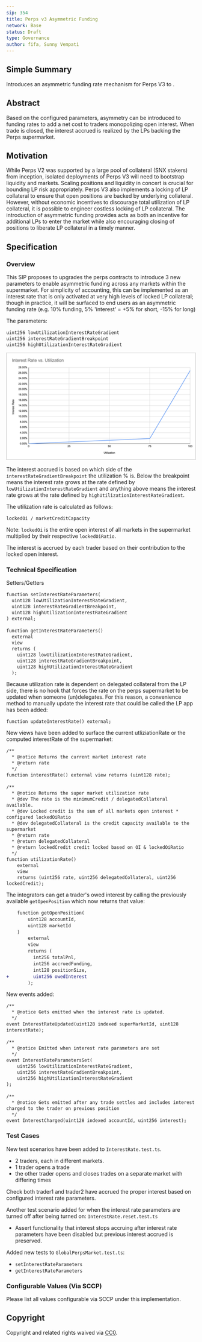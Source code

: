 ```yaml
---
sip: 354
title: Perps v3 Asymmetric Funding 
network: Base
status: Draft
type: Governance
author: fifa, Sunny Vempati
---
```


## Simple Summary

<!--"If you can't explain it simply, you don't understand it well enough." Simply describe the outcome the proposed changes intends to achieve. This should be non-technical and accessible to a casual community member.-->

Introduces an asymmetric funding rate mechanism for Perps V3 to . 

## Abstract

<!--A short (~200 word) description of the proposed change, the abstract should clearly describe the proposed change. This is what *will* be done if the SIP is implemented, not *why* it should be done or *how* it will be done. If the SIP proposes deploying a new contract, write, "we propose to deploy a new contract that will do x".-->

Based on the configured parameters, asymmetry can be introduced to funding rates to add a net cost to traders monopolizing open interest. When trade is closed, the interest accrued is realized by the LPs backing the Perps supermarket.

## Motivation

<!--This is the problem statement. This is the *why* of the SIP. It should clearly explain *why* the current state of the protocol is inadequate.  It is critical that you explain *why* the change is needed, if the SIP proposes changing how something is calculated, you must address *why* the current calculation is inaccurate or wrong. This is not the place to describe how the SIP will address the issue!-->

While Perps V2 was supported by a large pool of collateral (SNX stakers) from inception, isolated deployments of Perps V3 will need to bootstrap liquidity and markets. Scaling positions and liquidity in concert is crucial for bounding LP risk appropriately. Perps V3 also implements a locking of LP collateral to ensure that open positions are backed by underlying collateral. However, without economic incentives to discourage total utilization of LP collateral, it is possible to engineer costless locking of LP collateral. The introduction of asymmetric funding provides acts as both an incentive for additional LPs to enter the market while also encouraging closing of positions to liberate LP collateral in a timely manner. 

## Specification

<!--The specification should describe the syntax and semantics of any new feature, there are five sections
1. Overview
2. Rationale
3. Technical Specification
4. Test Cases
5. Configurable Values
-->

### Overview

<!--This is a high level overview of *how* the SIP will solve the problem. The overview should clearly describe how the new feature will be implemented.-->

This SIP proposes to upgrades the perps contracts to introduce 3 new parameters to enable asymmetric funding across any markets within the supermarket. For simplicity of accounting, this can be implemented as an interest rate that is only activated at very high levels of locked LP collateral; though in practice, it will be surfaced to end users as an asymmetric funding rate (e.g. 10% funding, 5% 'interest' = +5% for short, -15% for long)

The parameters:

```
uint256 lowUtilizationInterestRateGradient
uint256 interestRateGradientBreakpoint
uint256 highUtilizationInterestRateGradient
```

![interest-rate.png](assets/sip-354/interest.png)

The interest accrued is based on which side of the `interestRateGradientBreakpoint` the utilization % is. Below the breakpoint means the interest rate grows at the rate defined by `lowUtilizationInterestRateGradient` and anything above means the interest rate grows at the rate defined by `highUtilizationInterestRateGradient`.

The utilization rate is calculated as follows:

```
lockedOi / marketCreditCapacity
```

Note: `lockedOi` is the entire open interest of all markets in the supermarket multiplied by their respective `lockedOiRatio`.

The interest is accrued by each trader based on their contribution to the locked open interest.

### Technical Specification

<!--The technical specification should outline the public API of the changes proposed. That is, changes to any of the interfaces Synthetix currently exposes or the creations of new ones.-->

Setters/Getters

```
function setInterestRateParameters(
  uint128 lowUtilizationInterestRateGradient,
  uint128 interestRateGradientBreakpoint,
  uint128 highUtilizationInterestRateGradient
) external;

function getInterestRateParameters()
  external
  view
  returns (
    uint128 lowUtilizationInterestRateGradient,
    uint128 interestRateGradientBreakpoint,
    uint128 highUtilizationInterestRateGradient
  );
```

Because utilization rate is dependent on delegated collateral from the LP side, there is no hook that forces the rate on the perps supermarket to be updated when someone (un)delegates. For this reason, a convenience method to manually update the interest rate that could be called the LP app has been added:

```
function updateInterestRate() external;
```

New views have been added to surface the current utliziationRate or the computed interestRate of the supermarket:

```
/**
  * @notice Returns the current market interest rate
  * @return rate
  */
function interestRate() external view returns (uint128 rate);

/**
  * @notice Returns the super market utilization rate
  * @dev The rate is the minimumCredit / delegatedCollateral available.
  * @dev Locked credit is the sum of all markets open interest * configured lockedOiRatio
  * @dev delegatedCollateral is the credit capacity available to the supermarket
  * @return rate
  * @return delegatedCollateral
  * @return lockedCredit credit locked based on OI & lockedOiRatio
  */
function utilizationRate()
    external
    view
    returns (uint256 rate, uint256 delegatedCollateral, uint256 lockedCredit);
```

The integrators can get a trader's owed interest by calling the previously available `getOpenPosition` which now returns that value:

```diff
    function getOpenPosition(
        uint128 accountId,
        uint128 marketId
    )
        external
        view
        returns (
          int256 totalPnl,
          int256 accruedFunding,
          int128 positionSize,
+         uint256 owedInterest
        );
```

New events added:

```
/**
  * @notice Gets emitted when the interest rate is updated.
  */
event InterestRateUpdated(uint128 indexed superMarketId, uint128 interestRate);

/**
  * @notice Emitted when interest rate parameters are set
  */
event InterestRateParametersSet(
    uint256 lowUtilizationInterestRateGradient,
    uint256 interestRateGradientBreakpoint,
    uint256 highUtilizationInterestRateGradient
);

/**
  * @notice Gets emitted after any trade settles and includes interest charged to the trader on previous position
  */
event InterestCharged(uint128 indexed accountId, uint256 interest);
```

### Test Cases

<!--Test cases for an implementation are mandatory for SIPs but can be included with the implementation..-->

New test scenarios have been added to `InterestRate.test.ts`.

- 2 traders, each in different markets.
- 1 trader opens a trade
- the other trader opens and closes trades on a separate market with differing times

Check both trader1 and trader2 have accrued the proper interest based on configured interest rate parameters.

Another test scenario added for when the interest rate parameters are turned off after being turned on: `InterestRate.reset.test.ts`

- Assert functionality that interest stops accruing after interest rate parameters have been disabled but previous interest accrued is preserved.

Added new tests to `GlobalPerpsMarket.test.ts`:

- `setInterestRateParameters`
- `getInterestRateParameters`

### Configurable Values (Via SCCP)

<!--Please list all values configurable via SCCP under this implementation.-->

Please list all values configurable via SCCP under this implementation.

## Copyright

Copyright and related rights waived via [CC0](https://creativecommons.org/publicdomain/zero/1.0/).
